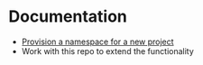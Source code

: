# Documentation

- [Provision a namespace for a new project](https://github.com/Etimo/etimo-kubernetes/wiki/Projects)
- Work with this repo to extend the functionality
